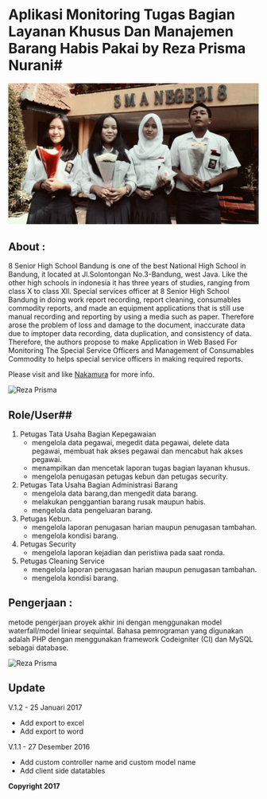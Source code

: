 # Aplikasi Monitoring Tugas Bagian Layanan Khusus Dan Manajemen Barang Habis Pakai by Reza Prisma Nurani#

![Reza Prisma](https://github.com/rezaprisma/AMTBLK/blob/master/assets/tampilan/images/awal.jpeg)

## About : ##

8 Senior High School Bandung is one of the best National High School in Bandung, it located at Jl.Solontongan No.3-Bandung, west Java. Like the other high schools in indonesia it has three years of studies, ranging from class X to class Xll. 
Special services officer at 8 Senior High School Bandung in doing work report recording, report cleaning, consumables commodity reports, and made an equipment applications that is still use manual recording and reporting by using a media such as paper. Therefore arose the problem of loss and damage to the document, inaccurate data due to imptoper data recording, data duplication, and consistency of data. Therefore, the authors propose to make Application in Web Based For Monitoring The Special Service Officers and Management of Consumables Commodity to helps special service officers in making required reports. 


Please visit and like [Nakamura](https://reza48prisma.wordpress.com/) for more info.

![Reza Prisma](https://bitbucket.org/rezaprisma/amtblk/src/master/Dashboard%20Kepegawaian.JPG)


## Role/User##

1. Petugas Tata Usaha Bagian Kepegawaian
	-	mengelola data pegawai, megedit data pegawai, delete data pegawai, membuat hak akses pegawai dan mencabut hak akses pegawai.
	-	menampilkan dan mencetak laporan tugas bagian layanan khusus.
	-	mengelola penugasan petugas kebun dan petugas security.
2. Petugas Tata Usaha Bagian Administrasi Barang
	-	mengelola data barang,dan mengedit data barang.
	-	melakukan penggantian barang rusak maupun habis.
	-	mengelola data pengeluaran barang.
3. Petugas Kebun.
	-	mengelola laporan penugasan harian maupun penugasan tambahan.
	-	mengelola kondisi barang.
4. Petugas Security
	-	mengelola laporan kejadian dan peristiwa pada saat ronda.
5. Petugas Cleaning Service
	-	mengelola laporan penugasan harian maupun penugasan tambahan.
	-	mengelola kondisi barang.

## Pengerjaan : ##
metode pengerjaan proyek akhir ini dengan menggunakan model waterfall/model liniear sequintal. Bahasa pemrograman yang digunakan adalah PHP dengan menggunakan framework Codeigniter (CI) dan MySQL sebagai database. 

![Reza Prisma](https://bitbucket.org/rezaprisma/amtblk/src/master/Dashboard%20Adminnistrasi%20Barang.JPG)

## Update ##
V.1.2 - 25 Januari 2017

* Add export to excel
* Add export to word

V.1.1 - 27 Desember 2016

* Add custom controller name and custom model name
* Add client side datatables

**Copyright 2017**

